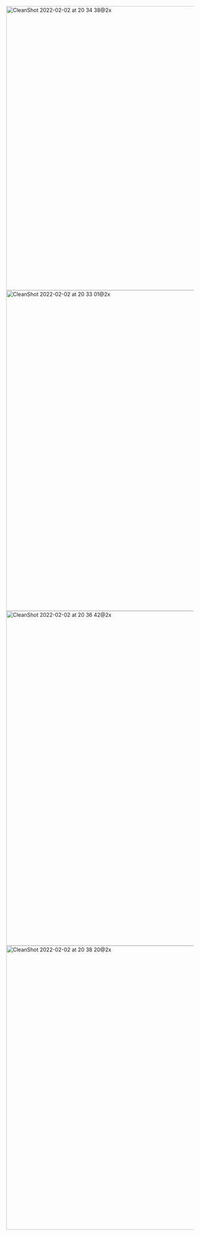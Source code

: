 <img  width="762"  alt="CleanShot 2022-02-02 at 20 34 38@2x"  src="https://user-images.githubusercontent.com/48757775/152180844-c61e3274-5a48-4d9c-9945-d9474bd45a78.png">

<img  width="860"  alt="CleanShot 2022-02-02 at 20 33 01@2x"  src="https://user-images.githubusercontent.com/48757775/152181093-2e7695ee-29c6-48c0-802c-ac501fefec74.png">

<img  width="898"  alt="CleanShot 2022-02-02 at 20 36 42@2x"  src="https://user-images.githubusercontent.com/48757775/152180867-332dd001-8a46-4366-b1d2-0ce632e8dd18.png">

<img  width="762"  alt="CleanShot 2022-02-02 at 20 38 20@2x"  src="https://user-images.githubusercontent.com/48757775/152180872-de725094-b5fa-4bae-a912-71f76da8f2ff.png">

  
  
  


